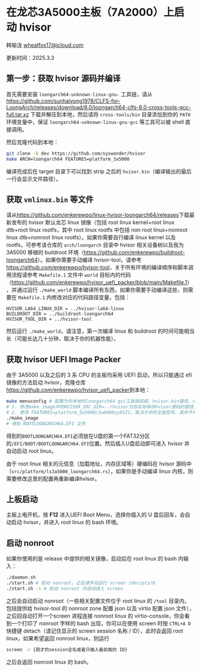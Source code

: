 # 在龙芯3A5000主板（7A2000）上启动 hvisor

韩喻泷 <wheatfox17@icloud.com>

更新时间：2025.3.3

## 第一步：获取 hvisor 源码并编译

首先需要安装 `loongarch64-unknown-linux-gnu-` 工具链，请从 <https://github.com/sunhaiyong1978/CLFS-for-LoongArch/releases/download/8.0/loongarch64-clfs-8.0-cross-tools-gcc-full.tar.xz> 下载并解压到本地，然后请将 `cross-tools/bin` 目录添加到你的 `PATH` 环境变量中，保证 `loongarch64-unknown-linux-gnu-gcc` 等工具可以被 shell 直接调用。

然后克隆代码到本地：

```bash
git clone -b dev https://github.com/syswonder/hvisor
make ARCH=loongarch64 FEATURES=platform_3a5000
```
编译完成后在 target 目录下可以找到 strip 之后的 `hvisor.bin`（编译输出的最后一行会显示文件路径）。

## 获取 `vmlinux.bin` 等文件

请从<https://github.com/enkerewpo/linux-hvisor-loongarch64/releases>下载最新发布的 hvisor 默认龙芯 linux 镜像（包括 root linux kernel+root linux dtb+root linux rootfs，其中 root linux rootfs 中包括 non root linux+nonroot linux dtb+nonroot linux rootfs）。如果你需要自行编译 linux kernel 以及 rootfs，可参考该仓库的 `arch/loongarch` 目录中 hvisor 相关设备树以及我为 3A5000 移植的 buildroot 环境（<https://github.com/enkerewpo/buildroot-loongarch64>）。如果你需要手动编译 hvisor-tool，请参考<https://github.com/enkerewpo/hvisor-tool>，关于所有环境的编译顺序和脚本调用流程请参考 `Makefile.1` 文件中 `world` 目标内的代码（<https://github.com/enkerewpo/hvisor_uefi_packer/blob/main/Makefile.1>），并通过运行 `./make_world` 脚本编译所有东西，如果你需要手动编译这些，则需要在 `Makefile.1` 内修改对应的代码路径变量，包括：

```
HVISOR_LA64_LINUX_DIR = ../hvisor-la64-linux
BUILDROOT_DIR = ../buildroot-loongarch64
HVISOR_TOOL_DIR = ../hvisor-tool
```

然后运行 `./make_world`，请注意，第一次编译 linux 和 buildroot 的时间可能相当长（可能长达几十分钟，取决于你的机器性能）。

## 获取 hvisor UEFI Image Packer

由于 3A5000 以及之后的 3 系 CPU 的主板均采用 UEFI 启动，所以只能通过 efi 镜像的方法启动 hvisor，克隆仓库<https://github.com/enkerewpo/hvisor_uefi_packer>到本地：

```bash
make menuconfig # 配置为你本地的loongarch64 gcc工具链前缀、hvisor.bin路径、vmlinux.bin路径
# 1. 修改make_image中的HVISOR_SRC_DIR=../hvisor为你实际保存hvisor源码的路径，之后再运行脚本
# 2. 修改 FEATURES=platform_3a5000/3a6000yy0121，取决于你的主板型号，其中不带后缀的默认是龙芯自己的官方主板，带后缀的为第三方设计的主板
./make_image
# 得到 BOOTLOONGARCH64.EFI 文件
```

得到的`BOOTLOONGARCH64.EFI`必须放在U盘的第一个FAT32分区的`/EFI/BOOT/BOOTLOONGARCH64.EFI`位置。然后插入U盘启动即可进入 hvisor 并自动启动 root linux。

由于 root linux 相关的元信息（加载地址，内存区域等）硬编码在 hvisor 源码中（`src/platform/ls3a5000_loongarch64.rs`），如果你是手动编译 linux 内核，则需要修改这里的配置再重新编译hvisor。

## 上板启动

主板上电开机，按 **F12** 进入UEFI Boot Menu，选择你插入的 U 盘后回车，会自动启动 hvisor，并进入 root linux 的 bash 环境。

## 启动 nonroot

如果你使用的是 release 中提供的相关镜像，启动后在 root linux 的 bash 内输入：

```bash
./daemon.sh
./start.sh # 启动 nonroot，之后请手动运行 screen /dev/pts/0
./start.sh -s # 启动 nonroot 并自动进入 screen
```

之后会自动启动 nonroot（一些相关配置文件位于 root linux 的 `/tool` 目录内，包括提供给 hvisor-tool 的 nonroot zone 配置 json 以及 virtio 配置 json 文件），之后回自动打开一个screen 进程连接 nonroot linux 的 virtio-console，你会看到一个打印了 nonroot 字样的 bash 出现，你可以在使用 screen 时按 `CTRL+A D` 快捷键 detach（请记住显示的 screen session 名称 / ID），此时会返回 root linux，如果希望返回 nonroot linux，则运行

```bash
screen -r {刚才的session全名或者只输入最前面的 ID}
```

之后会返回 nonroot linux 的 bash。
